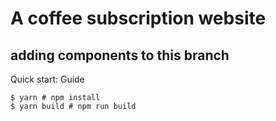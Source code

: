# A coffee subscription website
## adding components to this branch

Quick start: Guide

```
$ yarn # npm install
$ yarn build # npm run build